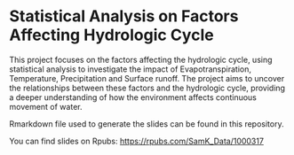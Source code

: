 # Statistical Analysis on Factors Affecting Hydrologic Cycle

This project focuses on the factors affecting the hydrologic cycle, using statistical analysis to investigate the impact of Evapotranspiration, Temperature, Precipitation and Surface runoff. The project aims to uncover the relationships between these factors and the hydrologic cycle, providing a deeper understanding of how the environment affects continuous movement of water.

Rmarkdown file used to generate the slides can be found in this repository.

You can find slides on Rpubs:
https://rpubs.com/SamK_Data/1000317

